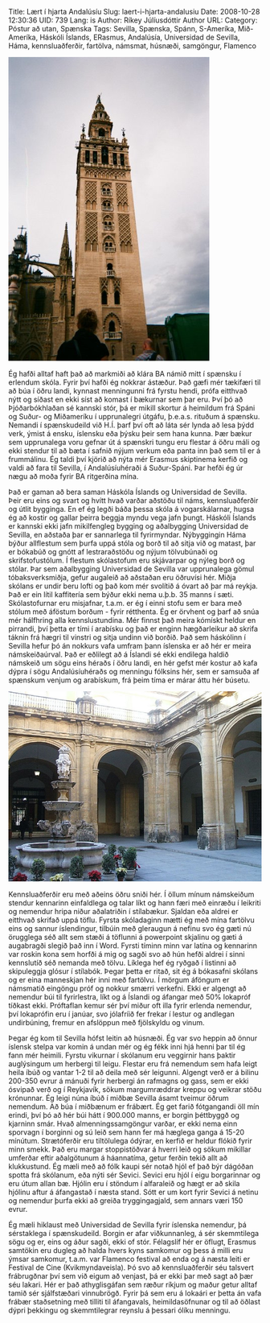 Title: Lært í hjarta Andalúsíu
Slug: laert-i-hjarta-andalusiu
Date: 2008-10-28 12:30:36
UID: 739
Lang: is
Author: Ríkey Júlíusdóttir
Author URL: 
Category: Póstur að utan, Spænska
Tags: Sevilla, Spænska, Spánn, S-Ameríka, Mið-Ameríka, Háskóli Íslands, ERasmus, Andalúsía, Universidad de Sevilla, Háma, kennsluaðferðir, fartölva, námsmat, húsnæði, samgöngur, Flamenco

![La Giralda - hinn sérstaki dómkirkjuturn í Sevilla.](la-giralda.jpg)

Ég hafði alltaf haft það að markmiði að klára BA námið mitt í spænsku í erlendum skóla. Fyrir því hafði ég nokkrar ástæður. Það gæfi mér tækifæri til að búa í öðru landi, kynnast menningunni frá fyrstu hendi, prófa eitthvað nýtt og síðast en ekki síst að komast í bækurnar sem þar eru. Því þó að Þjóðarbókhlaðan sé kannski stór, þá er mikill skortur á heimildum frá Spáni og Suður- og Miðameríku í upprunalegri útgáfu, þ.e.a.s. rituðum á spænsku. Nemandi í spænskudeild við H.Í. þarf því oft að láta sér lynda að lesa þýdd verk, ýmist á ensku, íslensku eða þýsku þeir sem hana kunna. Þær bækur sem upprunalega voru gefnar út á spænskri tungu eru flestar á öðru máli og ekki stendur til að bæta í safnið nýjum verkum eða panta inn það sem til er á frummálinu. Ég taldi því kjörið að nýta mér Erasmus skiptinema kerfið og valdi að fara til Sevilla, í Andalúsíuhéraði á Suður-Spáni. Þar hefði ég úr nægu að moða fyrir BA ritgerðina mína.

Það er gaman að bera saman Háskóla Íslands og Universidad de Sevilla. Þeir eru eins og svart og hvítt hvað varðar aðstöðu til náms, kennsluaðferðir og útlit bygginga. En ef ég legði báða þessa skóla á vogarskálarnar, hugsa ég að kostir og gallar þeirra beggja myndu vega jafn þungt. Háskóli Íslands er kannski ekki jafn mikilfengleg bygging og aðalbygging Universidad de Sevilla, en aðstaða þar er sannarlega til fyrirmyndar. Nýbyggingin Háma býður allflestum sem þurfa uppá stóla og  borð til að sitja við og matast, þar er bókabúð og gnótt af lestraraðstöðu og nýjum tölvubúnaði og skrifstofustólum. Í flestum skólastofum eru skjávarpar og nýleg borð og stólar. Þar sem aðalbygging Universidad de Sevilla var upprunalega gömul tóbaksverksmiðja, gefur augaleið að aðstaðan eru öðruvísi hér. Miðja skólans er undir beru lofti og það kom mér svolítið á óvart að þar má reykja. Það er ein lítil kaffitería sem býður ekki nema u.þ.b. 35 manns í sæti. Skólastofurnar eru misjafnar, t.a.m. er ég í einni stofu sem er bara með stólum með áföstum borðum - fyrir rétthenta. Ég er örvhent og þarf að snúa mér hálfhring alla kennslustundina. Mér finnst það meira kómískt heldur en pirrandi, því þetta er tími í arabísku og það er enginn hægðarleikur að skrifa táknin frá hægri til vinstri og sitja undinn við borðið. Það sem háskólinn í Sevilla hefur þó án nokkurs vafa umfram þann íslenska er að hér er meira námskeiðaúrval. Það er eðlilegt að á Íslandi sé ekki endilega haldið námskeið um sögu eins héraðs í öðru landi, en hér gefst mér kostur að kafa dýpra í sögu Andalúsíuhéraðs og menningu fólksins hér, sem er samsuða af spænskum venjum og arabískum, frá þeim tíma er márar áttu hér búsetu.

![Háskólinn í Sevilla](sevilla-universidad.jpg)

Kennsluaðferðir eru með aðeins öðru sniði hér. Í öllum mínum námskeiðum stendur kennarinn einfaldlega og talar líkt og hann færi með einræðu í leikriti og nemendur hripa niður aðalatriðin í stílabækur. Sjaldan eða aldrei er eitthvað skrifað uppá töflu. Fyrsta skóladaginn mætti ég með mína fartölvu eins og sannur íslendingur, tilbúin með gleraugun á nefinu svo ég gæti nú örugglega séð allt sem stæði á töflunni á powerpoint skjalinu og gæti á augabragði slegið það inn í Word. Fyrsti tíminn minn var latína og kennarinn var roskin kona sem horfði á mig og sagði svo að hún hefði aldrei í sinni kennslutíð séð nemanda með tölvu. Líklega hef ég ryðgað í listinni að skipuleggja glósur í stílabók. Þegar þetta er ritað, sit ég á bókasafni skólans og er eina manneskjan hér inni með fartölvu. Í mörgum áföngum er námsmatið eingöngu próf og nokkur smærri verkefni. Ekki er algengt að nemendur búi til fyrirlestra, líkt og á Íslandi og áfangar með 50% lokapróf tíðkast ekki. Próftaflan kemur sér því miður oft illa fyrir erlenda nemendur, því lokaprófin eru í janúar, svo jólafríið fer frekar í lestur og andlegan undirbúning, fremur en afslöppun með fjölskyldu og vinum.

Þegar ég kom til Sevilla hófst leitin að húsnæði. Ég var svo heppin að önnur íslensk stelpa var komin á undan mér og ég fékk inni hjá henni þar til ég fann mér heimili. Fyrstu vikurnar í skólanum eru veggirnir hans þaktir auglýsingum um herbergi til leigu. Flestar eru frá nemendum sem hafa leigt heila íbúð og vantar 1-2 til að deila með sér leigunni.  Algengt verð er á bilinu 200-350 evrur á mánuði fyrir herbergi án rafmagns og gass, sem er ekki ósvipað verð og í Reykjavík, sökum margumræddrar kreppu og veikrar stöðu krónunnar. Ég leigi núna íbúð í miðbæ Sevilla ásamt tveimur öðrum nemendum. Að búa í miðbænum er frábært. Ég get farið fótgangandi öll mín erindi, því þó að hér búi hátt í 900.000 manns, er borgin þéttbyggð og kjarninn smár.  Hvað almenningssamgöngur varðar, er ekki nema einn sporvagn í borginni og sú leið sem hann fer má hæglega ganga á 15-20 mínútum.  Strætóferðir eru tiltölulega ódýrar, en kerfið er heldur flókið fyrir minn smekk. Það eru margar stoppistöðvar á hverri leið og sökum mikillar umferðar eftir aðalgötunum á háannatíma, getur ferðin tekið allt að klukkustund. Ég mæli með að fólk kaupi sér notað hjól ef það býr dágóðan spotta frá skólanum, eða nýti sér Sevici. Sevici eru hjól í eigu borgarinnar og eru útum allan bæ. Hjólin eru í stöndum í alfaraleið og hægt er að skila hjólinu aftur á áfangastað í næsta stand. Sótt er um kort fyrir Sevici á netinu og nemendur þurfa ekki að greiða tryggingagjald, sem annars væri 150 evrur.

Ég mæli hiklaust með Universidad de Sevilla fyrir íslenska nemendur, þá sérstaklega í spænskudeild. Borgin er afar viðkunnanleg, á sér skemmtilega sögu og er, eins og áður sagði, ekki of stór. Félagslíf hér er öflugt, Erasmus samtökin eru dugleg að halda hvers kyns samkomur og þess á milli eru ýmsar samkomur, t.a.m. var Flamenco festival að enda og á næsta leiti er Festival de Cine (Kvikmyndaveisla). Þó svo að kennsluaðferðir séu talsvert frábrugðnar því sem við eigum að venjast, þá er ekki þar með sagt að þær séu lakari. Hér er það athyglisgáfan sem ræður ríkjum og maður getur alltaf tamið sér sjálfstæðari vinnubrögð. Fyrir þá sem eru á lokaári er þetta án vafa frábær staðsetning með tilliti til áfangavals, heimildasöfnunar og til að öðlast dýpri þekkingu og skemmtilegrar reynslu á þessari ólíku menningu.
